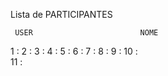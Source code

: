Lista de PARTICIPANTES

     USER                        NOME
1                  :
2                  :
3                  :
4                  :
5                  :
6                  : 
7                  :
8                  :
9                  :
10                 :  
11                 :
